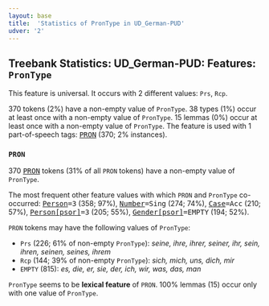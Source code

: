 ```yaml
---
layout: base
title:  'Statistics of PronType in UD_German-PUD'
udver: '2'
---
```


## Treebank Statistics: UD_German-PUD: Features: `PronType`

This feature is universal.
It occurs with 2 different values: `Prs`, `Rcp`.

370 tokens (2%) have a non-empty value of `PronType`.
38 types (1%) occur at least once with a non-empty value of `PronType`.
15 lemmas (0%) occur at least once with a non-empty value of `PronType`.
The feature is used with 1 part-of-speech tags: <tt><a href="de_pud-pos-PRON.html">PRON</a></tt> (370; 2% instances).

### `PRON`

370 <tt><a href="de_pud-pos-PRON.html">PRON</a></tt> tokens (31% of all `PRON` tokens) have a non-empty value of `PronType`.

The most frequent other feature values with which `PRON` and `PronType` co-occurred: <tt><a href="de_pud-feat-Person.html">Person</a></tt><tt>=3</tt> (358; 97%), <tt><a href="de_pud-feat-Number.html">Number</a></tt><tt>=Sing</tt> (274; 74%), <tt><a href="de_pud-feat-Case.html">Case</a></tt><tt>=Acc</tt> (210; 57%), <tt><a href="de_pud-feat-Person-psor.html">Person[psor]</a></tt><tt>=3</tt> (205; 55%), <tt><a href="de_pud-feat-Gender-psor.html">Gender[psor]</a></tt><tt>=EMPTY</tt> (194; 52%).

`PRON` tokens may have the following values of `PronType`:

* `Prs` (226; 61% of non-empty `PronType`): <em>seine, ihre, ihrer, seiner, ihr, sein, ihren, seinen, seines, ihrem</em>
* `Rcp` (144; 39% of non-empty `PronType`): <em>sich, mich, uns, dich, mir</em>
* `EMPTY` (815): <em>es, die, er, sie, der, ich, wir, was, das, man</em>

`PronType` seems to be **lexical feature** of `PRON`. 100% lemmas (15) occur only with one value of `PronType`.

